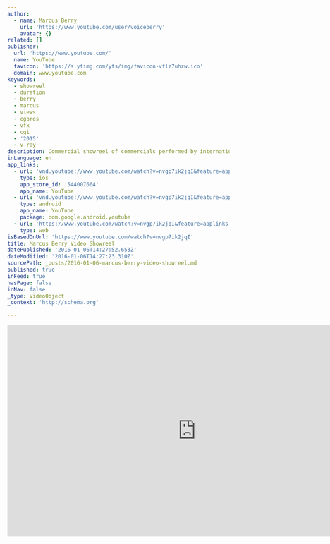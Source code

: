 ```yaml
---
author:
  - name: Marcus Berry
    url: 'https://www.youtube.com/user/voiceberry'
    avatar: {}
related: []
publisher:
  url: 'https://www.youtube.com/'
  name: YouTube
  favicon: 'https://s.ytimg.com/yts/img/favicon-vflz7uhzw.ico'
  domain: www.youtube.com
keywords:
  - showreel
  - duration
  - berry
  - marcus
  - views
  - cgbros
  - vfx
  - cgi
  - '2015'
  - v-ray
description: Commercial showreel of commercials performed by international voiceover artist Marcus Berry.
inLanguage: en
app_links:
  - url: 'vnd.youtube://www.youtube.com/watch?v=nvgp7ik2jqI&feature=applinks'
    type: ios
    app_store_id: '544007664'
    app_name: YouTube
  - url: 'vnd.youtube://www.youtube.com/watch?v=nvgp7ik2jqI&feature=applinks'
    type: android
    app_name: YouTube
    package: com.google.android.youtube
  - url: 'https://www.youtube.com/watch?v=nvgp7ik2jqI&feature=applinks'
    type: web
isBasedOnUrl: 'https://www.youtube.com/watch?v=nvgp7ik2jqI'
title: Marcus Berry Video Showreel
datePublished: '2016-01-06T14:27:52.653Z'
dateModified: '2016-01-06T14:27:23.310Z'
sourcePath: _posts/2016-01-06-marcus-berry-video-showreel.md
published: true
inFeed: true
hasPage: false
inNav: false
_type: VideoObject
_context: 'http://schema.org'

---
```

<iframe src="https://cdn.embedly.com/widgets/media.html?src=https%3A%2F%2Fwww.youtube.com%2Fembed%2Fnvgp7ik2jqI%3Ffeature%3Doembed&amp;url=https%3A%2F%2Fwww.youtube.com%2Fwatch%3Fv%3Dnvgp7ik2jqI&amp;image=https%3A%2F%2Fi.ytimg.com%2Fvi%2Fnvgp7ik2jqI%2Fhqdefault.jpg&amp;key=b7d04c9b404c499eba89ee7072e1c4f7&amp;type=text%2Fhtml&amp;schema=youtube" width="854" height="480" scrolling="no" frameborder="0" allowfullscreen="allowfullscreen" style=""></iframe>